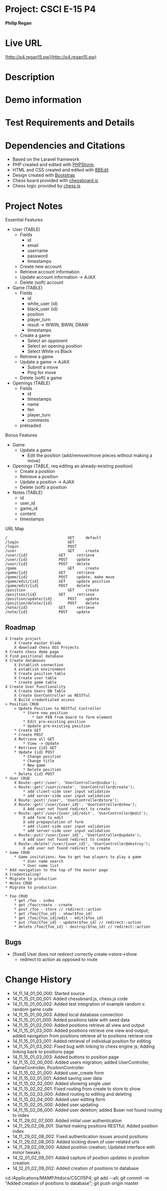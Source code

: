 # Project: CSCI E-15 P4
**Philip Regan**

# Live URL
[http://p4.regan15.pw](http://p4.regan15.pw)

# Description
<!-- 2-3+ sentences -->

# Demo information
<!-- If you attend your section to do an in-person demo, make a note of this. If you opt to do the Jing screencast demo, include the link here .-->

# Test Requirements and Details
<!-- Any details the instructor or TA needs to know, for example, test credentials. -->

# Dependencies and Citations
<!--A list of any plugins, libraries, packages or outside code used in the project. See Student Responsibilities for more details on avoiding code plagiarism.-->
* Based on the Laravel framework
* PHP created and edited with [PHPStorm](http://www.jetbrains.com/phpstorm/).
* HTML and CSS created and edited with [BBEdit](http://www.barebones.com/products/bbedit/)
* Design created with [Bootstrap](http://www.bootstrap.org)
* Chess board provided with [chessboard.js](http://chessboardjs.com)
* Chess logic provided by [chess.js](https://github.com/jhlywa/chess.js)

# Project Notes

Essential Features
* User (TABLE)
	* Fields
		* id
		* email
		* username
		* password
		* timestamps
	* Create new account
	* Retrieve account information
	* Update account information -> AJAX
	* Delete (soft) account
* Game (TABLE)
	* Fields
		* id
		* white_user (id)
		* black_user (id)
		* position
		* player_turn
		* result -> WWIN, BWIN, DRAW
		* timestamps
	* Create a game
		* Select an opponent
		* Select an opening position
		* Select White vs Black
	* Retrieve a game
	* Update a game -> AJAX
		* Submit a move
		* Ping for move
	* Delete (soft) a game
* Openings (TABLE)
	* Fields
		* id
		* timestamps
		* name
		* fen
		* player_turn
		* comments
	* preloaded
	
Bonus Features

* Game
	* Update a game
		* Edit the position (add/remove/move pieces without making a move)
* Openings (TABLE, req editing an already-existing position)
	* Create a position
	* Retrieve a position
	* Update a position -> AJAX
	* Delete (soft) a position
* Notes (TABLE)
	* id
	* user_id
	* game_id
	* content
	* timestamps

URL Map

	/							GET		default
	/login						GET
	/login						POST
	/user						GET		create
	/user/{id}				GET		retrieve
	/user/{id}				POST	update
	/user/{id}				POST	delete
	/game						GET		create
	/game/{id}				GET		retrieve
	/game/{id}				POST	update, make move
	/game/edit/{id}			GET		update position
	/game/edit/{id}			POST	delete
	/position					GET		create
	/position/{id}			GET		retrieve
	/position/update/{id}		POST	update
	/position/delete/{id}		POST	delete
	/note/{id}				GET		retrieve
	/note/{id}				POST	update

## Roadmap

	X Create project
		X Create master blade
		X download chess OSS Projects
	X Create chess demo page
	X Find positional database
	X Create databases
		X Establish connection
		X establish environment 
		X Create position table
		X Create user table
		* Create game table
	X Create User Functionality
		X Create Users DB Table
		X Create UserController as RESTful
		X Build credentialed access
	> Position CRUD
		> Update Position to RESTful Controller
			* Store new position
				* Get FEN from board to form element
			* Edit pre-existing position
			* Update pre-existing position
		* Create GET
		* Create POST
		X Retrieve all GET
			* View -> Update
		* Retrieve {id} GET
		* Update {id} POST
			* Change position
			* Change title
			* New game
			* Delete position
		* Delete {id} POST
	* User CRUD
		X Route::get('/user', 'UserController@index');
 		> Route::get('/user/create', 'UserController@create');
 			* add client-side user input validation
			* add server-side user input validation
 		X Route::post('/user', 'UserController@store');
 		X Route::get('/user/{user_id}', 'UserController@show');
 			X Add user not found redirect to create
 		> Route::get('/user/{user_id}/edit', 'UserController@edit');
 			X add form to edit
 			X add prepopulation of form
 			* add client-side user input validation
			* add server-side user input validation
 		> Route::put('/user/{user_id}', 'UserController@update');
 			X add user not found redirect to create
 		X Route::delete('/user/{user_id}', 'UserController@destroy'); 
 			X add user not found redirect to create
	* Game CRUD
		* Game invitations: how to get two players to play a game
			* User name search
			* User name list
	* Add navigation to the top of the master page
	X Credentialing?
	* Migrate to production
	* Notes CRUD
	* Migrate to production

	* Foo CRUD
		* get /foo - index
		* get /foo/create - create
		* post /foo - store // redirect::action
		* get /foo/{foo_id} - show($foo_id)
		* get /foo/{foo_id}/edit - edit($foo_id)
		* put /foo/{foo_id} - update($foo_id) // redirect::action
		* delete /foo/{foo_id} - destroy($foo_id) // redirect::action
    
## Bugs
* [fixed] User does not redirect correctly create->store->show
	* redirect to action as opposed to route

# Change History

* 14\_11\_14\_01\_00\_000: Started source
* 14\_11\_15\_01\_00\_001: Added chessboard.js, chess.js code
* 14\_11\_15\_01\_00\_002: Added test integration of example random v. random game code
* 14\_11\_15\_01\_00\_003: Added local database connection
* 14\_11\_15\_01\_01\_000: Added positions table with seed data
* 14\_11\_15\_01\_02\_000: Added positions retrieve all view and output
* 14\_11\_15\_01\_03\_000: Added positions retrieve one view and output; added navigation from positions retrieve all to positions retrieve one
* 14\_11\_15\_01\_03\_001: Added retrieval of individual position for editing
* 14\_11\_15\_01\_03\_002: Fixed bug with linking to chess engine js; Adding linking back to positions page
* 14\_11\_15\_01\_03\_003: Added buttons to position page
* 14\_11\_15\_02\_00\_000: Added users migration; added UserController, GameController, PositionController
* 14\_11\_15\_02\_01\_000: Added user_create form
* 14\_11\_15\_02\_01\_001: Added saving user data
* 14\_11\_15\_02\_02\_000: Added showing single user
* 14\_11\_15\_02\_02\_001: Fixed routing from create to store to show
* 14\_11\_15\_02\_03\_000: Added routing to editing and deleting
* 14\_11\_15\_02\_04\_000: Added user editing form
* 14\_11\_15\_02\_05\_000: Added user updating
* 14\_11\_15\_02\_06\_000: Added user deletion; added $user not found routing to index
* 14\_11\_29\_02\_07\_000: Added initial user authentication
* 14\_11\_29\_02\_08\_001: Started making positions RESTful; Added position index
* 14\_11\_29\_02\_08\_002: Fixed authentication issues around positions
* 14\_11\_29\_02\_08\_003: Added locking down of user-related urls
* 14\_11\_29\_02\_09\_000: Added position creation; Updated interface with minor tweaks 
* 14\_12\_01\_02\_09\_001: Added capture of position updates in position creation
* 14\_12\_01\_02\_09\_002: Added creation of positions to database

cd /Applications/MAMP/htdocs/CSCI15P4; git add --all; git commit -m "Added creation of positions to database"; git push origin master